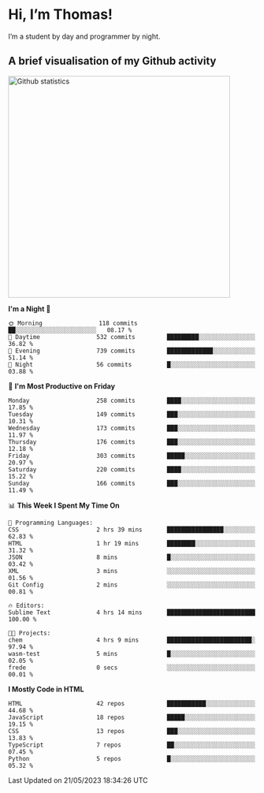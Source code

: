 # Hi, I’m Thomas!
I’m a student by day and programmer by night.

## A brief visualisation of my Github activity

<img title="My Github statistics" alt="Github statistics" width="450px" src="https://github-readme-stats.vercel.app/api?username=thomasrettig&show_icons=true&include_all_commits=true&count_private=true&&hide=issues&theme=tokyonight&border_radius=6px"/>

<!--START_SECTION:waka-->
**I'm a Night 🦉** 

```text
🌞 Morning                118 commits         ██░░░░░░░░░░░░░░░░░░░░░░░   08.17 % 
🌆 Daytime                532 commits         █████████░░░░░░░░░░░░░░░░   36.82 % 
🌃 Evening                739 commits         █████████████░░░░░░░░░░░░   51.14 % 
🌙 Night                  56 commits          █░░░░░░░░░░░░░░░░░░░░░░░░   03.88 % 
```
📅 **I'm Most Productive on Friday** 

```text
Monday                   258 commits         ████░░░░░░░░░░░░░░░░░░░░░   17.85 % 
Tuesday                  149 commits         ███░░░░░░░░░░░░░░░░░░░░░░   10.31 % 
Wednesday                173 commits         ███░░░░░░░░░░░░░░░░░░░░░░   11.97 % 
Thursday                 176 commits         ███░░░░░░░░░░░░░░░░░░░░░░   12.18 % 
Friday                   303 commits         █████░░░░░░░░░░░░░░░░░░░░   20.97 % 
Saturday                 220 commits         ████░░░░░░░░░░░░░░░░░░░░░   15.22 % 
Sunday                   166 commits         ███░░░░░░░░░░░░░░░░░░░░░░   11.49 % 
```


📊 **This Week I Spent My Time On** 

```text
💬 Programming Languages: 
CSS                      2 hrs 39 mins       ████████████████░░░░░░░░░   62.83 % 
HTML                     1 hr 19 mins        ████████░░░░░░░░░░░░░░░░░   31.32 % 
JSON                     8 mins              █░░░░░░░░░░░░░░░░░░░░░░░░   03.42 % 
XML                      3 mins              ░░░░░░░░░░░░░░░░░░░░░░░░░   01.56 % 
Git Config               2 mins              ░░░░░░░░░░░░░░░░░░░░░░░░░   00.81 % 

🔥 Editors: 
Sublime Text             4 hrs 14 mins       █████████████████████████   100.00 % 

🐱‍💻 Projects: 
chem                     4 hrs 9 mins        ████████████████████████░   97.94 % 
wasm-test                5 mins              █░░░░░░░░░░░░░░░░░░░░░░░░   02.05 % 
frede                    0 secs              ░░░░░░░░░░░░░░░░░░░░░░░░░   00.01 % 
```

**I Mostly Code in HTML** 

```text
HTML                     42 repos            ███████████░░░░░░░░░░░░░░   44.68 % 
JavaScript               18 repos            █████░░░░░░░░░░░░░░░░░░░░   19.15 % 
CSS                      13 repos            ███░░░░░░░░░░░░░░░░░░░░░░   13.83 % 
TypeScript               7 repos             ██░░░░░░░░░░░░░░░░░░░░░░░   07.45 % 
Python                   5 repos             █░░░░░░░░░░░░░░░░░░░░░░░░   05.32 % 
```




 Last Updated on 21/05/2023 18:34:26 UTC
<!--END_SECTION:waka-->
